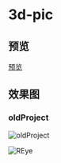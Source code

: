 # 3d-pic

## 预览

[预览](https://ldq-first.github.io/3d-pic/)


## 效果图

### oldProject

![oldProject](https://ldq-first.github.io/3d-pic/img/01.jpg)


![REye](https://ldq-first.github.io/3d-pic/img/02.jpg)